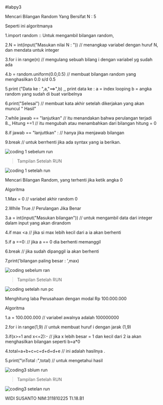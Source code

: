 #labpy3


Mencari Bilangan Random Yang Bersifat N : 5

Seperti ini algoritmanya

1.import random :: Untuk mengambil bilangan random,

2.N = int(input("Masukan nilai N : ")) // menangkap variabel dengan huruf N, dan mendata untuk integer

3.for i in range(n) // mengulang sebuah bilang i dengan variabel yg sudah ada

4.b = random.uniform(0.0,0.5) // membuat bilangan random yang menghasilkan 0.0 s/d 0.5

5.print ("Data ke : ",a,"==>",b) ,, print data ke : a = index looping b = angka random yang sudah di buat varibelnya

6.print("Selesai") // membuat kata akhir setelah dikerjakan yang akan muncul " Hasil"

7.while jawab == "lanjutkan" // itu menandakan bahwa perulangan terjadi 8._ Hitung +=1 // itu mengubah atau menambahkan dari bilangan hitung = 0

8.if jawab == "lanjuttkan" : // hanya jika menjawab bilangan

9.break // untuk berrhenti jika ada syntax yang ia berikan.




![coding 1 sebelum run](https://user-images.githubusercontent.com/46749088/53244822-8a279400-36de-11e9-8a6d-6269e29ac059.png)



>Tampilan Setelah RUN

![coding 1 setelah run](https://user-images.githubusercontent.com/46749088/53247460-07a2d280-36e6-11e9-9f47-3f55b3ac7c82.png)




Mencari Bilangan Random, yang terhenti jika ketik angka 0

Algoritma

1.Max = 0 // variabel akhir random 0

2.While True // Perulangan Jika Benar

3.a = int(input("Masukan bilangan")) // untuk mengambil data dari integer dalam input yang akan dirandom

4.if max <a // jika si max lebih kecil dari a ia akan berhenti

5.if a ==0: // jika a == 0 dia berhenti memanggil

6.break // jika sudah dipanggil ia akan berhenti

7.print('bilangan paling besar : ',max)




![coding sebelum ran](https://user-images.githubusercontent.com/46749088/53248438-52bde500-36e8-11e9-957e-370558143842.png)

>Tampilan Setelah RUN

![coding setelah run pc](https://user-images.githubusercontent.com/46749088/53248460-61a49780-36e8-11e9-9798-4d3c6a426731.png)



Menghitung laba Perusahaan dengan modal Rp 100.000.000

Algoritma

1.a = 100.000.000 // variabel awalnya adalah 100000000

2.for i in range(1,9) // untuk membuat huruf i dengan jarak (1,9)

3.if(x>=1 and x<=2):- // jika x lebih besar = 1 dan kecil dari 2 ia akan menghasilkan bilangan seperti b=a*0

4.total=a+b+c+c+d+d+d+e // ini adalah hasilnya .

5.print("\nTotal :",total) // untuk mengetahui hasil



![coding3 sblum run](https://user-images.githubusercontent.com/46749088/53248480-69643c00-36e8-11e9-87e6-002d66b4610f.png)


>Tampilan Setelah RUN



![coding3 setelan run](https://user-images.githubusercontent.com/46749088/53248490-708b4a00-36e8-11e9-8a71-156b7b8022a4.png)






WIDI SUSANTO
NIM:311810225
TI.18.B1
